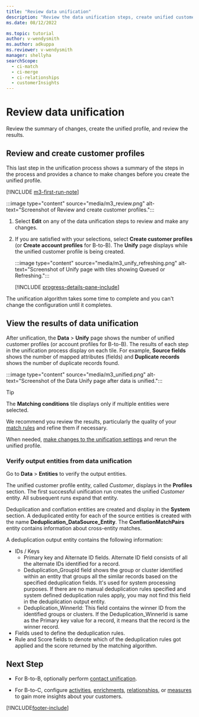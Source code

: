 ```yaml
---
title: "Review data unification"
description: "Review the data unification steps, create unified customer profiles, and review the results"
ms.date: 08/12/2022

ms.topic: tutorial
author: v-wendysmith
ms.author: adkuppa
ms.reviewer: v-wendysmith
manager: shellyha
searchScope: 
  - ci-match
  - ci-merge
  - ci-relationships
  - customerInsights
---
```


# Review data unification

Review the summary of changes, create the unified profile, and review the results.

## Review and create customer profiles

This last step in the unification process shows a summary of the steps in the process and provides a chance to make changes before you create the unified profile.

[!INCLUDE [m3-first-run-note](includes/m3-first-run-note.md)]

:::image type="content" source="media/m3_review.png" alt-text="Screenshot of Review and create customer profiles.":::

1. Select **Edit** on any of the data unification steps to review and make any changes.

1. If you are satisfied with your selections, select **Create customer profiles** (or **Create account profiles** for B-to-B). The **Unify** page displays while the unified customer profile is being created.

   :::image type="content" source="media/m3_unify_refreshing.png" alt-text="Screenshot of Unify page with tiles showing Queued or Refreshing.":::

   [!INCLUDE [progress-details-pane-include](includes/progress-details-pane.md)]

The unification algorithm takes some time to complete and you can't change the configuration until it completes.

## View the results of data unification

After unification, the **Data** > **Unify** page shows the number of unified customer profiles (or account profiles for B-to-B). The results of each step in the unification process display on each tile. For example, **Source fields** shows the number of mapped attributes (fields) and **Duplicate records** shows the number of duplicate records found.

:::image type="content" source="media/m3_unified.png" alt-text="Screenshot of the Data Unify page after data is unified.":::

> [!TIP]
> The **Matching conditions** tile displays only if multiple entities were selected.

We recommend you review the results, particularly the quality of your [match rules](data-unification-update.md#manage-match-rules) and refine them if necessary.

When needed, [make changes to the unification settings](data-unification-update.md) and rerun the unified profile.

### Verify output entities from data unification

Go to **Data** > **Entities** to verify the output entities.

The unified customer profile entity, called *Customer*, displays in the **Profiles** section. The first successful unification run creates the unified *Customer* entity. All subsequent runs expand that entity.

Deduplication and conflation entities are created and display in the **System** section. A deduplicated entity for each of the source entities is created with the name **Deduplication_DataSource_Entity**. The **ConflationMatchPairs** entity contains information about cross-entity matches.

A deduplication output entity contains the following information:
- IDs / Keys
  - Primary key and Alternate ID fields. Alternate ID field consists of all the alternate IDs identified for a record.
  - Deduplication_GroupId field shows the group or cluster identified within an entity that groups all the similar records based on the specified deduplication fields. It's used for system processing purposes. If there are no manual deduplication rules specified and system defined deduplication rules apply, you may not find this field in the deduplication output entity.
  - Deduplication_WinnerId: This field contains the winner ID from the identified groups or clusters. If the Deduplication_WinnerId is same as the Primary key value for a record, it means that the record is the winner record.
- Fields used to define the deduplication rules.
- Rule and Score fields to denote which of the deduplication rules got applied and the score returned by the matching algorithm.

## Next Step

- For B-to-B, optionally perform [contact unification](data-unification-contacts.md).

- For B-to-C, configure [activities](activities.md), [enrichments](enrichment-hub.md), [relationships](relationships.md), or [measures](measures.md) to gain more insights about your customers.

[!INCLUDE[footer-include](includes/footer-banner.md)]
